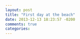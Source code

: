 ```yaml
---
layout: post
title: "First day at the beach"
date: 2013-12-13 18:23:57 -0200
comments: true
categories: 
---
```

